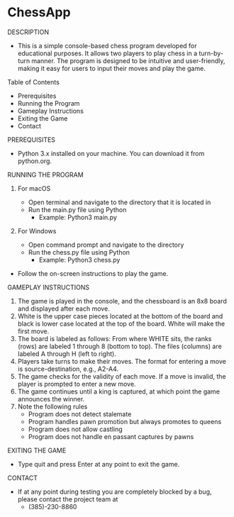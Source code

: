 # ChessApp
DESCRIPTION
* This is a simple console-based chess program developed for educational purposes. It allows two players to play chess in a turn-by-turn manner. The program is designed to be intuitive and user-friendly, making it easy for users to input their moves and play the game.

Table of Contents
* Prerequisites
* Running the Program
* Gameplay Instructions
* Exiting the Game
* Contact

PREREQUISITES
* Python 3.x installed on your machine. You can download it from python.org.

RUNNING THE PROGRAM
1) For macOS
    * Open terminal and navigate to the directory that it is located in
    * Run the main.py file using Python
        * Example: Python3 main.py

2) For Windows
    * Open command prompt and navigate to the directory
    * Run the chess.py file using Python
        * Example: Python3 chess.py

* Follow the on-screen instructions to play the game.

GAMEPLAY INSTRUCTIONS
1) The game is played in the console, and the chessboard is an 8x8 board and displayed after each move.
2) White is the upper case pieces located at the bottom of the board and black is lower case located at the top of the board. White will make the first move.
3) The board is labeled as follows: From where WHITE sits, the ranks (rows) are
labeled 1 through 8 (bottom to top). The files (columns) are labeled A through H
(left to right).
4) Players take turns to make their moves. The format for entering a move is source-destination, e.g., A2-A4.
5) The game checks for the validity of each move. If a move is invalid, the player is prompted to enter a new move.
6) The game continues until a king is captured, at which point the game announces the winner.
7) Note the following rules
    * Program does not detect stalemate
    * Program handles pawn promotion but always promotes to queens
    * Program does not allow castling
    * Program does not handle en passant captures by pawns

EXITING THE GAME
* Type quit and press Enter at any point to exit the game.

CONTACT
* If at any point during testing you are completely blocked by a bug, please contact the project team at 
    * (385)-230-8860 
    